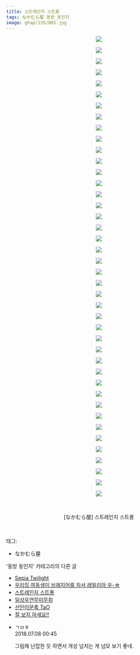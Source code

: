 ```yaml
---
title: 스트레인지 스트롱
tags: なかむら屋 동방_동인지
image: ghap/135/001.jpg
---
```

<div class="article">
<p style="text-align: center; clear: none; float: none;"><img src="{{ site.nasurl }}/ghap/135/001.jpg"/></p>
<p style="text-align: center; clear: none; float: none;"><img src="{{ site.nasurl }}/ghap/135/002.jpg"/></p>
<p style="text-align: center; clear: none; float: none;"><img src="{{ site.nasurl }}/ghap/135/003.jpg"/></p>
<p style="text-align: center; clear: none; float: none;"><img src="{{ site.nasurl }}/ghap/135/004.jpg"/></p>
<p style="text-align: center; clear: none; float: none;"><img src="{{ site.nasurl }}/ghap/135/005.jpg"/></p>
<p style="text-align: center; clear: none; float: none;"><img src="{{ site.nasurl }}/ghap/135/006.jpg"/></p>
<p style="text-align: center; clear: none; float: none;"><img src="{{ site.nasurl }}/ghap/135/007.jpg"/></p>
<p style="text-align: center; clear: none; float: none;"><img src="{{ site.nasurl }}/ghap/135/008.jpg"/></p>
<p style="text-align: center; clear: none; float: none;"><img src="{{ site.nasurl }}/ghap/135/009.jpg"/></p>
<p style="text-align: center; clear: none; float: none;"><img src="{{ site.nasurl }}/ghap/135/010.jpg"/></p>
<p style="text-align: center; clear: none; float: none;"><img src="{{ site.nasurl }}/ghap/135/011.jpg"/></p>
<p style="text-align: center; clear: none; float: none;"><img src="{{ site.nasurl }}/ghap/135/012.jpg"/></p>
<p style="text-align: center; clear: none; float: none;"><img src="{{ site.nasurl }}/ghap/135/013.jpg"/></p>
<p style="text-align: center; clear: none; float: none;"><img src="{{ site.nasurl }}/ghap/135/014.jpg"/></p>
<p style="text-align: center; clear: none; float: none;"><img src="{{ site.nasurl }}/ghap/135/015.jpg"/></p>
<p style="text-align: center; clear: none; float: none;"><img src="{{ site.nasurl }}/ghap/135/016.jpg"/></p>
<p style="text-align: center; clear: none; float: none;"><img src="{{ site.nasurl }}/ghap/135/017.jpg"/></p>
<p style="text-align: center; clear: none; float: none;"><img src="{{ site.nasurl }}/ghap/135/018.jpg"/></p>
<p style="text-align: center; clear: none; float: none;"><img src="{{ site.nasurl }}/ghap/135/019.jpg"/></p>
<p style="text-align: center; clear: none; float: none;"><img src="{{ site.nasurl }}/ghap/135/020.jpg"/></p>
<p style="text-align: center; clear: none; float: none;"><img src="{{ site.nasurl }}/ghap/135/021.jpg"/></p>
<p style="text-align: center; clear: none; float: none;"><img src="{{ site.nasurl }}/ghap/135/022.jpg"/></p>
<p style="text-align: center; clear: none; float: none;"><img src="{{ site.nasurl }}/ghap/135/023.jpg"/></p>
<p style="text-align: center; clear: none; float: none;"><img src="{{ site.nasurl }}/ghap/135/024.jpg"/></p>
<p style="text-align: center; clear: none; float: none;"><img src="{{ site.nasurl }}/ghap/135/025.jpg"/></p>
<p style="text-align: center; clear: none; float: none;"><img src="{{ site.nasurl }}/ghap/135/026.jpg"/></p>
<p style="text-align: center; clear: none; float: none;"><img src="{{ site.nasurl }}/ghap/135/027.jpg"/></p>
<p style="text-align: center; clear: none; float: none;"><img src="{{ site.nasurl }}/ghap/135/028.jpg"/></p>
<p style="text-align: center; clear: none; float: none;"><img src="{{ site.nasurl }}/ghap/135/029.jpg"/></p>
<p style="text-align: center; clear: none; float: none;"><img src="{{ site.nasurl }}/ghap/135/030.jpg"/></p>
<p style="text-align: center; clear: none; float: none;"><img src="{{ site.nasurl }}/ghap/135/031.jpg"/></p>
<p style="text-align: center; clear: none; float: none;"><img src="{{ site.nasurl }}/ghap/135/032.jpg"/></p>
<p style="text-align: center; clear: none; float: none;"><img src="{{ site.nasurl }}/ghap/135/033.jpg"/></p>
<p style="text-align: center; clear: none; float: none;"><img src="{{ site.nasurl }}/ghap/135/034.jpg"/></p>
<p style="text-align: center; clear: none; float: none;"><img src="{{ site.nasurl }}/ghap/135/035.jpg"/></p>
<p style="text-align: center; clear: none; float: none;"><img src="{{ site.nasurl }}/ghap/135/036.jpg"/></p>
<p style="text-align: center; clear: none; float: none;"><img src="{{ site.nasurl }}/ghap/135/037.jpg"/></p>
<p style="text-align: center; clear: none; float: none;"><img src="{{ site.nasurl }}/ghap/135/038.jpg"/></p>
<p style="text-align: center; clear: none; float: none;"><img src="{{ site.nasurl }}/ghap/135/039.jpg"/></p>
<p style="text-align: center; clear: none; float: none;"><img src="{{ site.nasurl }}/ghap/135/040.jpg"/></p>
<p style="text-align: center; clear: none; float: none;"><img src="{{ site.nasurl }}/ghap/135/041.jpg"/></p>
<p style="text-align: center; clear: none; float: none;"><img src="{{ site.nasurl }}/ghap/135/042.jpg"/></p>
<p style="text-align: center; clear: none; float: none;"><br/></p>
<p style="text-align: center; clear: none; float: none;">[なかむら屋] 스트레인지 스트롱</p>
<p><br/></p>
</div><div class="tagTrail">
<p>태그: </p>
<ul>
<li>なかむら屋</li>
</ul>
</div><div class="another">
<p>'동방 동인지' 카테고리의 다른 글</p>
<ul>
<li><a href="/2016-06-18-ghap_137">Sepia Twilight</a></li>
<li><a href="/2016-06-18-ghap_136">우리집 여동생이 브래지어를 차서 레밀리아 우-☆</a></li>
<li><a href="/2016-06-18-ghap_135">스트레인지 스트롱</a></li>
<li><a href="/2016-06-18-ghap_134">일상우연무미무취</a></li>
<li><a href="/2016-06-18-ghap_133">선인이문록 TaO</a></li>
<li><a href="/2016-06-18-ghap_132">절 보지 마세요!!</a></li>
</ul>
</div><div class="cb_module cb_fluid">
<div class="cb_wrt cb_profile">
<div class="comment">
<ul>
<li class="cb_thumb_off" id="comment15282104">
<div class="cb_comment_area">
<div class="cb_info_area">
<div class="cb_section">
<span class="cb_nick_name">ㄱㅁㅎ</span>
</div>
<div class="cb_section">
<span class="cb_date">2018.07.08 00:45 </span>
</div>
</div>
<div class="cb_dsc_comment">
<p class="cb_dsc">
											그림체 난잡한 듯 하면서 개성 넘치는 게 넘모 보기 좋네.
										</p>
</div>
</div></li>
</ul>
</div>
</div><!-- commentList close -->
</div>